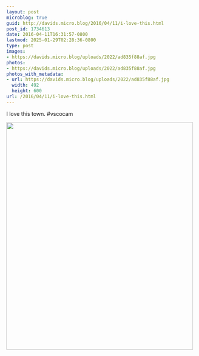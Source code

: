 ```yaml
---
layout: post
microblog: true
guid: http://davids.micro.blog/2016/04/11/i-love-this.html
post_id: 1734613
date: 2016-04-11T16:31:57-0800
lastmod: 2025-01-29T02:28:36-0800
type: post
images:
- https://davids.micro.blog/uploads/2022/ad835f88af.jpg
photos:
- https://davids.micro.blog/uploads/2022/ad835f88af.jpg
photos_with_metadata:
- url: https://davids.micro.blog/uploads/2022/ad835f88af.jpg
  width: 492
  height: 600
url: /2016/04/11/i-love-this.html
---
```

I love this town. #vscocam

<img src="/uploads/2022/ad835f88af.jpg" width="492" height="600" alt="">
